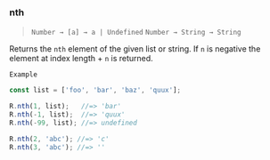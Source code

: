 ### nth

> ```Number → [a] → a | Undefined```
> ```Number → String → String```

Returns the `nth` element of the given list or string. If `n` is negative the element at index length + `n` is returned.

`Example`

```js
const list = ['foo', 'bar', 'baz', 'quux'];

R.nth(1, list);   //=> 'bar'
R.nth(-1, list);  //=> 'quux'
R.nth(-99, list); //=> undefined

R.nth(2, 'abc'); //=> 'c'
R.nth(3, 'abc'); //=> ''
```